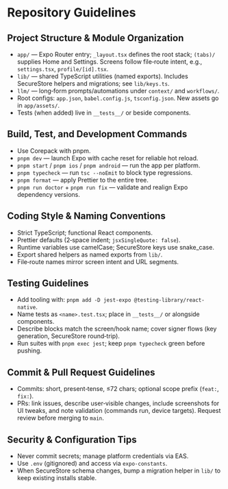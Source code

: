 # Repository Guidelines

## Project Structure & Module Organization

- `app/` — Expo Router entry; `_layout.tsx` defines the root stack; `(tabs)/` supplies Home and Settings. Screens follow file‑route intent, e.g., `settings.tsx`, `profile/[id].tsx`.
- `lib/` — shared TypeScript utilities (named exports). Includes SecureStore helpers and migrations; see `lib/keys.ts`.
- `llm/` — long‑form prompts/automations under `context/` and `workflows/`.
- Root configs: `app.json`, `babel.config.js`, `tsconfig.json`. New assets go in `app/assets/`.
- Tests (when added) live in `__tests__/` or beside components.

## Build, Test, and Development Commands

- Use Corepack with pnpm.
- `pnpm dev` — launch Expo with cache reset for reliable hot reload.
- `pnpm start` / `pnpm ios` / `pnpm android` — run the app per platform.
- `pnpm typecheck` — run `tsc --noEmit` to block type regressions.
- `pnpm format` — apply Prettier to the entire tree.
- `pnpm run doctor` + `pnpm run fix` — validate and realign Expo dependency versions.

## Coding Style & Naming Conventions

- Strict TypeScript; functional React components.
- Prettier defaults (2‑space indent; `jsxSingleQuote: false`).
- Runtime variables use camelCase; SecureStore keys use snake_case.
- Export shared helpers as named exports from `lib/`.
- File‑route names mirror screen intent and URL segments.

## Testing Guidelines

- Add tooling with: `pnpm add -D jest-expo @testing-library/react-native`.
- Name tests as `<name>.test.tsx`; place in `__tests__/` or alongside components.
- Describe blocks match the screen/hook name; cover signer flows (key generation, SecureStore round‑trip).
- Run suites with `pnpm exec jest`; keep `pnpm typecheck` green before pushing.

## Commit & Pull Request Guidelines

- Commits: short, present‑tense, ≤72 chars; optional scope prefix (`feat:`, `fix:`).
- PRs: link issues, describe user‑visible changes, include screenshots for UI tweaks, and note validation (commands run, device targets). Request review before merging to `main`.

## Security & Configuration Tips

- Never commit secrets; manage platform credentials via EAS.
- Use `.env` (gitignored) and access via `expo-constants`.
- When SecureStore schema changes, bump a migration helper in `lib/` to keep existing installs stable.
